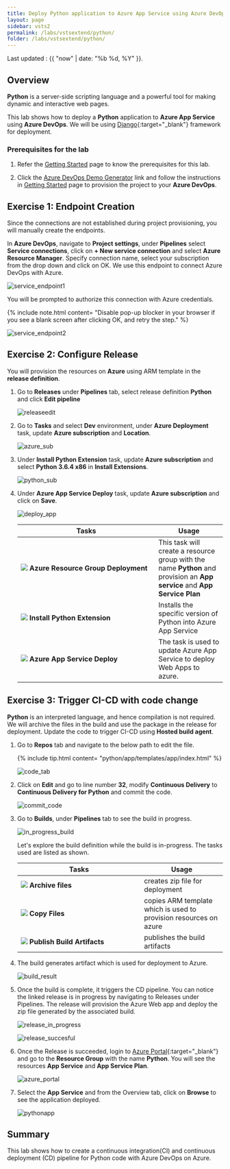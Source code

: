 ```yaml
---
title: Deploy Python application to Azure App Service using Azure DevOps
layout: page
sidebar: vsts2
permalink: /labs/vstsextend/python/
folder: /labs/vstsextend/python/
---
```


Last updated : {{ "now" | date: "%b %d, %Y" }}.

## Overview

**Python** is a server-side scripting language and a powerful tool for making dynamic and interactive web pages.

This lab shows how to deploy a **Python** application to **Azure App Service** using **Azure DevOps**. We will be using [Django](https://www.djangoproject.com/){:target="_blank"} framework for deployment.

### Prerequisites for the lab

1. Refer the [Getting Started](../Setup/) page to know the prerequisites for this lab.

1. Click the [Azure DevOps Demo Generator](https://azuredevopsdemogenerator.azurewebsites.net/?Name=Python&TemplateId=77369) link and follow the instructions in [Getting Started](../Setup/) page to provision the project to your **Azure DevOps**.

## Exercise 1: Endpoint Creation

Since the connections are not established during project provisioning, you will manually create the endpoints.

In **Azure DevOps**, navigate to **Project settings**, under **Pipelines** select **Service connections**, click on **+ New service connection** and select **Azure Resource Manager**. Specify connection name, select your subscription from the drop down and click on OK. We use this endpoint to connect Azure DevOps with Azure.

   ![service_endpoint1](images/service_endpoint1.png)

   You will be prompted to authorize this connection with Azure credentials.

   {% include note.html content= "Disable pop-up blocker in your browser if you see a blank screen after clicking OK, and retry the step." %}

   ![service_endpoint2](images/service_endpoint2.png)

## Exercise 2: Configure Release

You will provision the resources on **Azure** using ARM template in the **release definition**.

1. Go to **Releases** under **Pipelines** tab, select release definition **Python** and click **Edit pipeline**

   ![releaseedit](images/releaseedit.png)

1. Go to **Tasks** and select **Dev** environment, under **Azure Deployment** task, update **Azure subscription** and **Location**.

   ![azure_sub](images/azure_sub.png)

1. Under **Install Python Extension** task, update **Azure subscription** and select **Python 3.6.4 x86** in **Install Extensions**.

   ![python_sub](images/python_sub.png)

1. Under **Azure App Service Deploy** task, update **Azure subscription** and click on **Save**.

   ![deploy_app](images/deploy_app.png)

   <table width="75%">
    <thead>
        <tr>
          <th width="67%"><b>Tasks</b></th>
          <th><b>Usage</b></th>
        </tr>
    </thead>
    <tr>
        <td><img src="images/azure_resource.png"> <b>Azure Resource Group Deployment</b></td>
        <td>This task will create a resource group with the name <b>Python</b> and  provision an <b>App service</b> and <b>App Service Plan</b> </td>
    </tr>
        <tr>
            <td><img src="images/azure_app_service.png"> <b>Install Python Extension </b></td>
            <td>Installs the specific version of Python into Azure App Service</td>
        </tr>
    <tr>
        <td><img src="images/azure_deploy.png"> <b>Azure App Service Deploy</b></td>
        <td>The task is used to update Azure App Service to deploy Web Apps to azure.</td>
    </tr>
   </table>

## Exercise 3: Trigger CI-CD with code change

**Python** is an interpreted language, and hence compilation is not required. We will archive the files in the build and use the package in the release for deployment. Update the code to trigger CI-CD using **Hosted build agent**.

1. Go to **Repos** tab and navigate to the below path to edit the file.

   {% include tip.html content= "python/app/templates/app/index.html" %}

   ![code_tab](images/code_tab.png)

1. Click on **Edit** and go to line number **32**, modify **Continuous Delivery** to **Continuous Delivery for Python** and commit the code.

   ![commit_code](images/commit_code.png)

1. Go to **Builds**, under **Pipelines** tab to see the build in progress.

   ![in_progress_build](images/in_progress_build.png)

   Let's explore the build definition while the build is in-progress. The tasks used are listed as shown.

   <table width="80%">
    <thead>
      <tr>
         <th width="60%"><b>Tasks</b></th>
         <th><b>Usage</b></th>
      </tr>
    </thead>
    <tr>
        <td><img src="images/archive_files.png"> <b>Archive files</b></td>
        <td>creates zip file for deployment</td>
    </tr>
    <tr>
        <td><img src="images/copy_files.png"> <b>Copy Files</b></td>
        <td>copies ARM template which is used to provision resources on azure </td>
    </tr>
    <tr>
        <td><img src="images/publish_artifact.png"> <b>Publish Build Artifacts</b></td>
        <td> publishes the build artifacts </td>
    </tr>
    </table>

1. The build generates artifact which is used for deployment to Azure.

   ![build_result](images/build_result.png)

1. Once the build is complete, it triggers the CD pipeline. You can notice the linked release is in progress by navigating to Releases under Pipelines. The release will provision the Azure Web app and deploy the zip file generated by the associated build.

   ![release_in_progress](images/release_in_progress.png)

   ![release_succesful](images/release_succesful.png)

1. Once the Release is succeeded, login to [Azure Portal](https://portal.azure.com){:target="_blank"} and go to  the **Resource Group** with the name **Python**. You will see the resources **App Service** and **App Service Plan**.

   ![azure_portal](images/azure_portal.png)

1. Select the **App Service** and from the Overview tab, click on **Browse** to see the application deployed.

   ![pythonapp](images/pythonapp.png)

## Summary

This lab shows how to create a continuous integration(CI) and continuous deployment (CD) pipeline for Python code with Azure DevOps on Azure.
